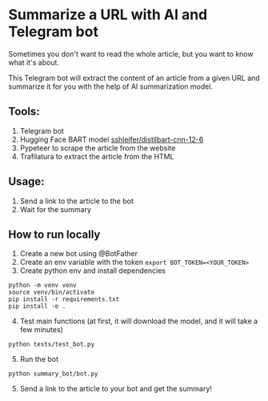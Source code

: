 # Summarize a URL with AI and Telegram bot
Sometimes you don't want to read the whole article, but you want to know what it's about. 

This Telegram bot will extract the content of an article from a given URL and summarize it for you with the help of AI summarization model.

## Tools:

1. Telegram bot
2. Hugging Face BART model [sshleifer/distilbart-cnn-12-6](https://huggingface.co/sshleifer/distilbart-cnn-12-6)
3. Pypeteer to scrape the article from the website
4. Trafilatura to extract the article from the HTML

## Usage:

1. Send a link to the article to the bot
2. Wait for the summary

## How to run locally

1. Create a new bot using @BotFather
2. Create an env variable with the token `export BOT_TOKEN=<YOUR_TOKEN>`
3. Create python env and install dependencies

```shell
python -m venv venv
source venv/bin/activate
pip install -r requirements.txt
pip install -e .
```

4. Test main functions (at first, it will download the model, and it will take a few minutes)

```shell
python tests/test_bot.py
```

5. Run the bot

```shell
python summary_bot/bot.py
```

5. Send a link to the article to your bot and get the summary! 